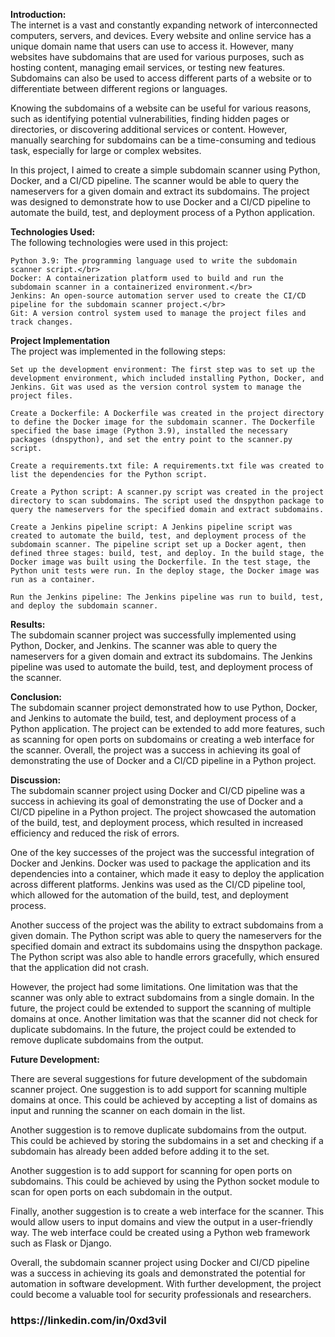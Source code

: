 **Introduction:**</br>
The internet is a vast and constantly expanding network of interconnected computers, servers, and devices. Every website and online service has a unique domain name that users can use to access it. However, many websites have subdomains that are used for various purposes, such as hosting content, managing email services, or testing new features. Subdomains can also be used to access different parts of a website or to differentiate between different regions or languages.

Knowing the subdomains of a website can be useful for various reasons, such as identifying potential vulnerabilities, finding hidden pages or directories, or discovering additional services or content. However, manually searching for subdomains can be a time-consuming and tedious task, especially for large or complex websites.

In this project, I aimed to create a simple subdomain scanner using Python, Docker, and a CI/CD pipeline. The scanner would be able to query the nameservers for a given domain and extract its subdomains. The project was designed to demonstrate how to use Docker and a CI/CD pipeline to automate the build, test, and deployment process of a Python application.

**Technologies Used:**</br>
The following technologies were used in this project:</br>

    Python 3.9: The programming language used to write the subdomain scanner script.</br>
    Docker: A containerization platform used to build and run the subdomain scanner in a containerized environment.</br>
    Jenkins: An open-source automation server used to create the CI/CD pipeline for the subdomain scanner project.</br>
    Git: A version control system used to manage the project files and track changes.

**Project Implementation**</br>
The project was implemented in the following steps:

    Set up the development environment: The first step was to set up the development environment, which included installing Python, Docker, and Jenkins. Git was used as the version control system to manage the project files.

    Create a Dockerfile: A Dockerfile was created in the project directory to define the Docker image for the subdomain scanner. The Dockerfile specified the base image (Python 3.9), installed the necessary packages (dnspython), and set the entry point to the scanner.py script.

    Create a requirements.txt file: A requirements.txt file was created to list the dependencies for the Python script.

    Create a Python script: A scanner.py script was created in the project directory to scan subdomains. The script used the dnspython package to query the nameservers for the specified domain and extract subdomains.

    Create a Jenkins pipeline script: A Jenkins pipeline script was created to automate the build, test, and deployment process of the subdomain scanner. The pipeline script set up a Docker agent, then defined three stages: build, test, and deploy. In the build stage, the Docker image was built using the Dockerfile. In the test stage, the Python unit tests were run. In the deploy stage, the Docker image was run as a container.

    Run the Jenkins pipeline: The Jenkins pipeline was run to build, test, and deploy the subdomain scanner.

**Results:**</br>
The subdomain scanner project was successfully implemented using Python, Docker, and Jenkins. The scanner was able to query the nameservers for a given domain and extract its subdomains. The Jenkins pipeline was used to automate the build, test, and deployment process of the scanner.

**Conclusion:**</br>
The subdomain scanner project demonstrated how to use Python, Docker, and Jenkins to automate the build, test, and deployment process of a Python application. The project can be extended to add more features, such as scanning for open ports on subdomains or creating a web interface for the scanner. Overall, the project was a success in achieving its goal of demonstrating the use of Docker and a CI/CD pipeline in a Python project.

**Discussion:**</br>
The subdomain scanner project using Docker and CI/CD pipeline was a success in achieving its goal of demonstrating the use of Docker and a CI/CD pipeline in a Python project. The project showcased the automation of the build, test, and deployment process, which resulted in increased efficiency and reduced the risk of errors.

One of the key successes of the project was the successful integration of Docker and Jenkins. Docker was used to package the application and its dependencies into a container, which made it easy to deploy the application across different platforms. Jenkins was used as the CI/CD pipeline tool, which allowed for the automation of the build, test, and deployment process.

Another success of the project was the ability to extract subdomains from a given domain. The Python script was able to query the nameservers for the specified domain and extract its subdomains using the dnspython package. The Python script was also able to handle errors gracefully, which ensured that the application did not crash.

However, the project had some limitations. One limitation was that the scanner was only able to extract subdomains from a single domain. In the future, the project could be extended to support the scanning of multiple domains at once. Another limitation was that the scanner did not check for duplicate subdomains. In the future, the project could be extended to remove duplicate subdomains from the output.

**Future Development:**

There are several suggestions for future development of the subdomain scanner project. One suggestion is to add support for scanning multiple domains at once. This could be achieved by accepting a list of domains as input and running the scanner on each domain in the list.

Another suggestion is to remove duplicate subdomains from the output. This could be achieved by storing the subdomains in a set and checking if a subdomain has already been added before adding it to the set.

Another suggestion is to add support for scanning for open ports on subdomains. This could be achieved by using the Python socket module to scan for open ports on each subdomain in the output.

Finally, another suggestion is to create a web interface for the scanner. This would allow users to input domains and view the output in a user-friendly way. The web interface could be created using a Python web framework such as Flask or Django.

Overall, the subdomain scanner project using Docker and CI/CD pipeline was a success in achieving its goals and demonstrated the potential for automation in software development. With further development, the project could become a valuable tool for security professionals and researchers.

<h3>https://linkedin.com/in/0xd3vil</h3>
